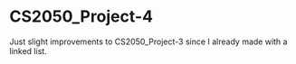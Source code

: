 # CS2050_Project-4
Just slight improvements to CS2050_Project-3 since I already made with a linked list.
